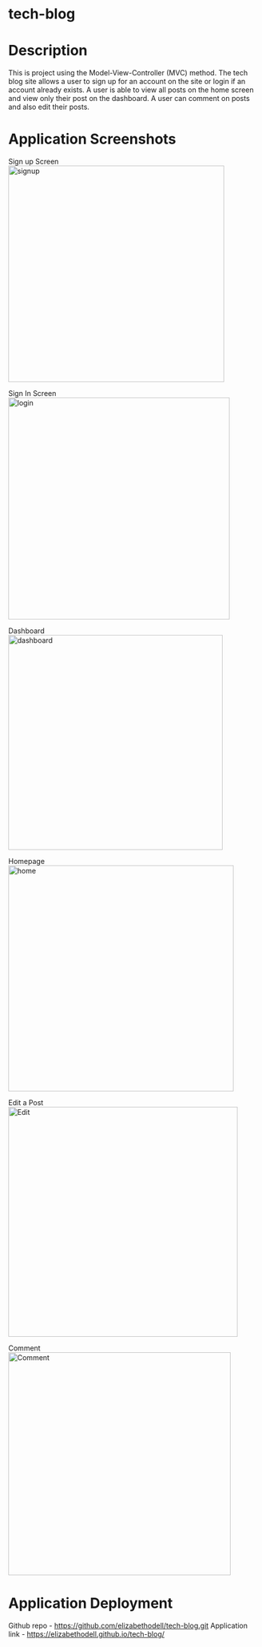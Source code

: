 # tech-blog

# Description
This is project using the Model-View-Controller (MVC) method. The tech blog site allows a user to sign up for an account on the site or login if an account already exists. A user is able to view all posts on the home screen and view only their post on the dashboard. A user can comment on posts and also edit their posts.

# Application Screenshots
Sign up Screen
<img width="432" alt="signup" src="https://user-images.githubusercontent.com/89113028/144764991-4b16a631-7878-48bd-a233-38a825106874.PNG">


Sign In Screen
<img width="443" alt="login" src="https://user-images.githubusercontent.com/89113028/144764996-f6f96575-01ac-4bfd-89ad-100769bec816.PNG">

Dashboard
<img width="429" alt="dashboard" src="https://user-images.githubusercontent.com/89113028/144765004-d9b83bb9-48cc-43e5-99cb-2da16fbdc023.PNG">

Homepage
<img width="451" alt="home" src="https://user-images.githubusercontent.com/89113028/144765009-1033b771-252e-4d7c-aab7-809a7aa9eb62.PNG">

Edit a Post
<img width="459" alt="Edit" src="https://user-images.githubusercontent.com/89113028/144765012-67afd610-4967-4d7d-bc57-80b3bec407dc.PNG">

Comment
<img width="445" alt="Comment" src="https://user-images.githubusercontent.com/89113028/144765014-6257dafb-09bf-4d37-a0f1-d230f792f968.PNG">


# Application Deployment
Github repo - https://github.com/elizabethodell/tech-blog.git
Application link - https://elizabethodell.github.io/tech-blog/

